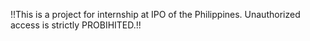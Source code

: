 !!This is a project for internship at IPO of the Philippines. Unauthorized access is strictly PROBIHITED.!!
